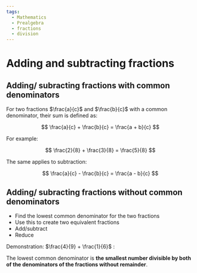 ```yaml
---
tags:
  - Mathematics
  - Prealgebra
  - fractions
  - division
---
```


# Adding and subtracting fractions

## Adding/ subracting fractions with common denominators

For two fractions $\frac{a}{c}$ and  $\frac{b}{c}$ with a common denominator, their sum is defined as:

$$
    \frac{a}{c} + \frac{b}{c} = \frac{a + b}{c}
$$

For example:

$$
    \frac{2}{8} + \frac{3}{8} = \frac{5}{8}
$$

The same applies to subtraction:

$$
    \frac{a}{c} - \frac{b}{c} = \frac{a - b}{c}
$$


## Adding/ subracting fractions without common denominators

* Find the lowest common denominator for the two fractions
* Use this to create two equivalent fractions
* Add/subtract
* Reduce 

Demonstration: $\frac{4}{9} + \frac{1}{6}$ :

The lowest common denominator is **the smallest number divisible by both of the denominators of the fractions without remainder**.
